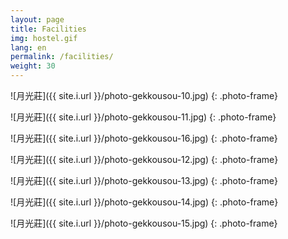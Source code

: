 ```yaml
---
layout: page
title: Facilities
img: hostel.gif
lang: en
permalink: /facilities/
weight: 30
---
```

<style type="text/css">
</style>

![月光莊]({{ site.i.url }}/photo-gekkousou-10.jpg)
{: .photo-frame}

![月光莊]({{ site.i.url }}/photo-gekkousou-11.jpg)
{: .photo-frame}

![月光莊]({{ site.i.url }}/photo-gekkousou-16.jpg)
{: .photo-frame}

![月光莊]({{ site.i.url }}/photo-gekkousou-12.jpg)
{: .photo-frame}

![月光莊]({{ site.i.url }}/photo-gekkousou-13.jpg)
{: .photo-frame}

![月光莊]({{ site.i.url }}/photo-gekkousou-14.jpg)
{: .photo-frame}

![月光莊]({{ site.i.url }}/photo-gekkousou-15.jpg)
{: .photo-frame}

